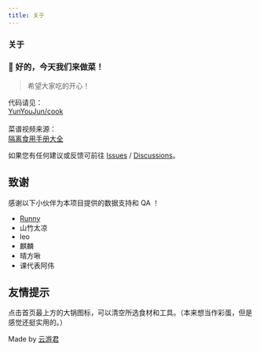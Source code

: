 ```yaml
---
title: 关于
---
```


<div class="text-center">
  <h3>关于</h3>
</div>

### **🍜 好的，今天我们来做菜！**

> 希望大家吃的开心！

<div class="inline-flex justify-center items-center">
代码请见：<a class="inline-flex items-center justify-center" href="https://github.com/YunYouJun/cook" target="_blank">
<div m="r-1" inline-flex i-ri-github-line />YunYouJun/cook</a>
</div>

<br />

<div class="inline-flex justify-center items-center">
菜谱视频来源：
<a class="inline-flex items-center text-sm text-blue-600 dark:text-blue-400" href="https://docs.qq.com/sheet/DZUpJS0tQZm1YYWlt" target="_blank">
  <div m="r-1" inline-flex i-ri-bilibili-line></div>
  <span class="inline-flex">隔离食用手册大全</span>
</a>
</div>

如果您有任何建议或反馈可前往 [Issues](https://github.com/YunYouJun/cook/issues) / [Discussions](https://github.com/YunYouJun/cook/issues)。

## **致谢**

感谢以下小伙伴为本项目提供的数据支持和 QA ！

- [Runny](https://weibo.com/runny)
- 山竹太凉
- leo
- 麒麟
- 晴方啾
- 课代表阿伟

## **友情提示**

点击首页最上方的大锅图标，可以清空所选食材和工具。（本来想当作彩蛋，但是感觉还挺实用的。）

<div class="flex justify-center items-center">
Made by
<a m="l-2" class="inline-flex" href="https://www.yunyoujun.cn" target="_blank">云游君</a>
</div>
